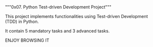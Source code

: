 """0x07. Python Test-driven Development Project"""

This project implements functionalities using Test-driven Development (TDD)
in Python.

It contain 5 mandatory tasks and 3 advanced tasks.

ENJOY BROWSING IT
